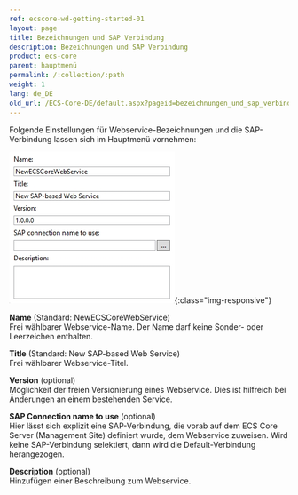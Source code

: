 ```yaml
---
ref: ecscore-wd-getting-started-01
layout: page
title: Bezeichnungen und SAP Verbindung
description: Bezeichnungen und SAP Verbindung
product: ecs-core
parent: hauptmenü
permalink: /:collection/:path
weight: 1
lang: de_DE
old_url: /ECS-Core-DE/default.aspx?pageid=bezeichnungen_und_sap_verbindung
---
```


Folgende Einstellungen für Webservice-Bezeichnungen und die SAP-Verbindung lassen sich im Hauptmenü vornehmen:

![WSD-16](/img/content/ecscore-wsd_16.jpg){:class="img-responsive"}

**Name** (Standard: NewECSCoreWebService) <br>
Frei wählbarer Webservice-Name. Der Name darf keine Sonder- oder Leerzeichen enthalten.

**Title** (Standard: New SAP-based Web Service) <br>
Frei wählbarer Webservice-Titel. 

**Version** (optional) <br>
Möglichkeit der freien Versionierung eines Webservice. Dies ist hilfreich bei Änderungen an einem bestehenden Service.

**SAP Connection name to use** (optional) <br>
Hier lässt sich explizit eine SAP-Verbindung, die vorab auf dem ECS Core Server (Management Site) definiert wurde, dem Webservice zuweisen. Wird keine SAP-Verbindung selektiert, dann wird die Default-Verbindung herangezogen.   

**Description** (optional) <br>
Hinzufügen einer Beschreibung zum Webservice.



       

  